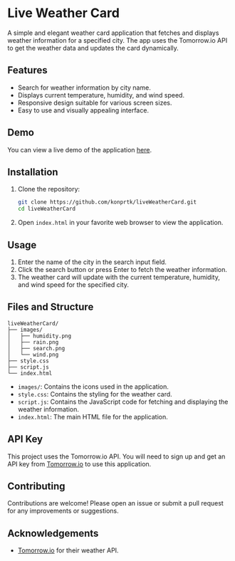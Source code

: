 
# Live Weather Card

A simple and elegant weather card application that fetches and displays weather information for a specified city. The app uses the Tomorrow.io API to get the weather data and updates the card dynamically.

## Features

- Search for weather information by city name.
- Displays current temperature, humidity, and wind speed.
- Responsive design suitable for various screen sizes.
- Easy to use and visually appealing interface.

## Demo

You can view a live demo of the application [here](#).

## Installation

1. Clone the repository:
   ```bash
   git clone https://github.com/konprtk/liveWeatherCard.git
   cd liveWeatherCard
   ```

2. Open `index.html` in your favorite web browser to view the application.

## Usage

1. Enter the name of the city in the search input field.
2. Click the search button or press Enter to fetch the weather information.
3. The weather card will update with the current temperature, humidity, and wind speed for the specified city.

## Files and Structure

```
liveWeatherCard/
├── images/
│   ├── humidity.png
│   ├── rain.png
│   ├── search.png
│   └── wind.png
├── style.css
├── script.js
└── index.html
```

- `images/`: Contains the icons used in the application.
- `style.css`: Contains the styling for the weather card.
- `script.js`: Contains the JavaScript code for fetching and displaying the weather information.
- `index.html`: The main HTML file for the application.

## API Key

This project uses the Tomorrow.io API. You will need to sign up and get an API key from [Tomorrow.io](https://www.tomorrow.io/) to use this application.


## Contributing

Contributions are welcome! Please open an issue or submit a pull request for any improvements or suggestions.

## Acknowledgements

- [Tomorrow.io](https://www.tomorrow.io/) for their weather API.


